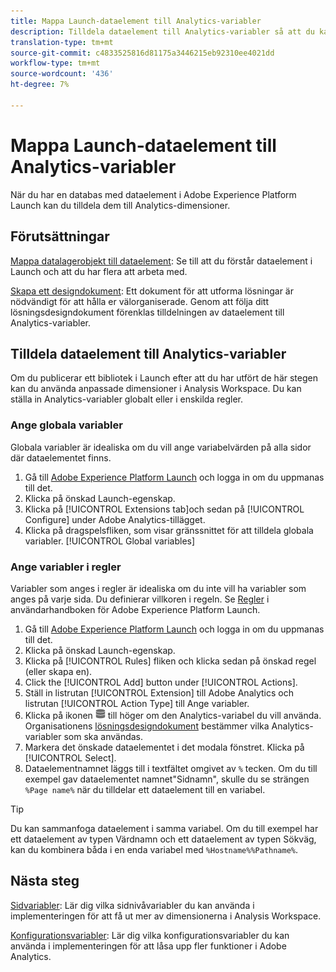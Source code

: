 ```yaml
---
title: Mappa Launch-dataelement till Analytics-variabler
description: Tilldela dataelement till Analytics-variabler så att du kan använda dem som mått i Analysis Workspace.
translation-type: tm+mt
source-git-commit: c4833525816d81175a3446215eb92310ee4021dd
workflow-type: tm+mt
source-wordcount: '436'
ht-degree: 7%

---
```



# Mappa Launch-dataelement till Analytics-variabler

När du har en databas med dataelement i Adobe Experience Platform Launch kan du tilldela dem till Analytics-dimensioner.

## Förutsättningar

[Mappa datalagerobjekt till dataelement](layer-to-elements.md): Se till att du förstår dataelement i Launch och att du har flera att arbeta med.

[Skapa ett designdokument](../prepare/solution-design.md): Ett dokument för att utforma lösningar är nödvändigt för att hålla er välorganiserade. Genom att följa ditt lösningsdesigndokument förenklas tilldelningen av dataelement till Analytics-variabler.

## Tilldela dataelement till Analytics-variabler

Om du publicerar ett bibliotek i Launch efter att du har utfört de här stegen kan du använda anpassade dimensioner i Analysis Workspace. Du kan ställa in Analytics-variabler globalt eller i enskilda regler.

### Ange globala variabler

Globala variabler är idealiska om du vill ange variabelvärden på alla sidor där dataelementet finns.

1. Gå till [Adobe Experience Platform Launch](https://launch.adobe.com) och logga in om du uppmanas till det.
1. Klicka på önskad Launch-egenskap.
1. Klicka på [!UICONTROL Extensions tab]och sedan på [!UICONTROL Configure] under Adobe Analytics-tillägget.
1. Klicka på dragspelsfliken, som visar gränssnittet för att tilldela globala variabler. [!UICONTROL Global variables]

### Ange variabler i regler

Variabler som anges i regler är idealiska om du inte vill ha variabler som anges på varje sida. Du definierar villkoren i regeln. Se [Regler](https://docs.adobe.com/content/help/en/launch/using/reference/manage-resources/rules.html) i användarhandboken för Adobe Experience Platform Launch.

1. Gå till [Adobe Experience Platform Launch](https://launch.adobe.com) och logga in om du uppmanas till det.
1. Klicka på önskad Launch-egenskap.
1. Klicka på [!UICONTROL Rules] fliken och klicka sedan på önskad regel (eller skapa en).
1. Click the [!UICONTROL Add] button under [!UICONTROL Actions].
1. Ställ in listrutan [!UICONTROL Extension] till Adobe Analytics och listrutan [!UICONTROL Action Type] till Ange variabler.
1. Klicka på ikonen ![Dataelement](assets/data-element.png) till höger om den Analytics-variabel du vill använda. Organisationens [lösningsdesigndokument](../prepare/solution-design.md) bestämmer vilka Analytics-variabler som ska användas.
1. Markera det önskade dataelementet i det modala fönstret. Klicka på [!UICONTROL Select].
1. Dataelementnamnet läggs till i textfältet omgivet av `%` tecken. Om du till exempel gav dataelementet namnet&quot;Sidnamn&quot;, skulle du se strängen `%Page name%` när du tilldelar ett dataelement till en variabel.

>[!TIP]
>
>Du kan sammanfoga dataelement i samma variabel. Om du till exempel har ett dataelement av typen Värdnamn och ett dataelement av typen Sökväg, kan du kombinera båda i en enda variabel med `%Hostname%%Pathname%`.

## Nästa steg

[Sidvariabler](../vars/page-vars/page-variables.md): Lär dig vilka sidnivåvariabler du kan använda i implementeringen för att få ut mer av dimensionerna i Analysis Workspace.

[Konfigurationsvariabler](../vars/config-vars/configuration-variables.md): Lär dig vilka konfigurationsvariabler du kan använda i implementeringen för att låsa upp fler funktioner i Adobe Analytics.
